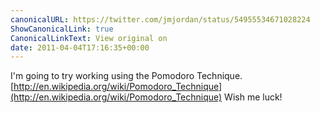 ```yaml
---
canonicalURL: https://twitter.com/jmjordan/status/54955534671028224
ShowCanonicalLink: true
CanonicalLinkText: View original on
date: 2011-04-04T17:16:35+00:00
---
```

I'm going to try working using the Pomodoro Technique. [http://en.wikipedia.org/wiki/Pomodoro_Technique](http://en.wikipedia.org/wiki/Pomodoro_Technique) Wish me luck!